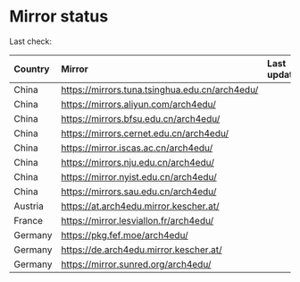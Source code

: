 <script src="./time.js"></script>
# Mirror status
Last check: <script type="text/javascript">localize(1737948278.358127);</script>

|Country|Mirror|Last update|
|:------|:-----|:----------|
|China|https://mirrors.tuna.tsinghua.edu.cn/arch4edu/|<script type="text/javascript">localize(1737916656);</script>|
|China|https://mirrors.aliyun.com/arch4edu/|<script type="text/javascript">localize(1737873394);</script>|
|China|https://mirrors.bfsu.edu.cn/arch4edu/|<script type="text/javascript">localize(1737916656);</script>|
|China|https://mirrors.cernet.edu.cn/arch4edu/|<script type="text/javascript">localize(1737916656);</script>|
|China|https://mirror.iscas.ac.cn/arch4edu/|<script type="text/javascript">localize(1737873394);</script>|
|China|https://mirrors.nju.edu.cn/arch4edu/|<script type="text/javascript">localize(1737873394);</script>|
|China|https://mirror.nyist.edu.cn/arch4edu/|<script type="text/javascript">localize(1737873394);</script>|
|China|https://mirrors.sau.edu.cn/arch4edu/|<script type="text/javascript">localize(1731653531);</script>|
|Austria|https://at.arch4edu.mirror.kescher.at/|<script type="text/javascript">localize(1737916656);</script>|
|France|https://mirror.lesviallon.fr/arch4edu/|<script type="text/javascript">localize(1737873394);</script>|
|Germany|https://pkg.fef.moe/arch4edu/|<script type="text/javascript">localize(1737916656);</script>|
|Germany|https://de.arch4edu.mirror.kescher.at/|<script type="text/javascript">localize(1737916656);</script>|
|Germany|https://mirror.sunred.org/arch4edu/|<script type="text/javascript">localize(1737916656);</script>|

<script src="./tablefilter/tablefilter.js"></script>
<script src="./table.js"></script>